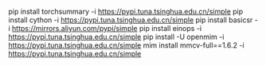pip install torchsummary -i <https://pypi.tuna.tsinghua.edu.cn/simple>
pip install cython -i <https://pypi.tuna.tsinghua.edu.cn/simple>
pip install basicsr -i <https://mirrors.aliyun.com/pypi/simple>
pip install einops -i <https://pypi.tuna.tsinghua.edu.cn/simple>
pip install -U openmim -i <https://pypi.tuna.tsinghua.edu.cn/simple>
mim install mmcv-full==1.6.2 -i <https://pypi.tuna.tsinghua.edu.cn/simple>
